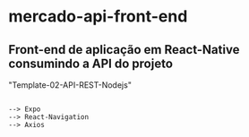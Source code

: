 # mercado-api-front-end

## Front-end de aplicação em React-Native consumindo a API do projeto 
"Template-02-API-REST-Nodejs"
```

--> Expo
--> React-Navigation
--> Axios
